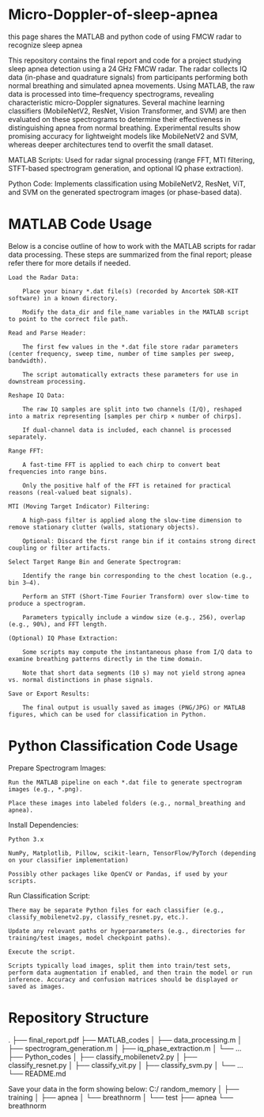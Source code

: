 # Micro-Doppler-of-sleep-apnea
this page shares the MATLAB and python code of using FMCW radar to recognize sleep apnea

This repository contains the final report and code for a project studying sleep apnea detection using a 24 GHz FMCW radar. The radar collects IQ data (in-phase and quadrature signals) from participants performing both normal breathing and simulated apnea movements. Using MATLAB, the raw data is processed into time–frequency spectrograms, revealing characteristic micro-Doppler signatures. Several machine learning classifiers (MobileNetV2, ResNet, Vision Transformer, and SVM) are then evaluated on these spectrograms to determine their effectiveness in distinguishing apnea from normal breathing. Experimental results show promising accuracy for lightweight models like MobileNetV2 and SVM, whereas deeper architectures tend to overfit the small dataset.

MATLAB Scripts: Used for radar signal processing (range FFT, MTI filtering, STFT-based spectrogram generation, and optional IQ phase extraction).

Python Code: Implements classification using MobileNetV2, ResNet, ViT, and SVM on the generated spectrogram images (or phase-based data).

# MATLAB Code Usage

Below is a concise outline of how to work with the MATLAB scripts for radar data processing. These steps are summarized from the final report; please refer there for more details if needed.

    Load the Radar Data:

        Place your binary *.dat file(s) (recorded by Ancortek SDR-KIT software) in a known directory.

        Modify the data_dir and file_name variables in the MATLAB script to point to the correct file path.

    Read and Parse Header:

        The first few values in the *.dat file store radar parameters (center frequency, sweep time, number of time samples per sweep, bandwidth).

        The script automatically extracts these parameters for use in downstream processing.

    Reshape IQ Data:

        The raw IQ samples are split into two channels (I/Q), reshaped into a matrix representing [samples per chirp × number of chirps].

        If dual-channel data is included, each channel is processed separately.

    Range FFT:

        A fast-time FFT is applied to each chirp to convert beat frequencies into range bins.

        Only the positive half of the FFT is retained for practical reasons (real-valued beat signals).

    MTI (Moving Target Indicator) Filtering:

        A high-pass filter is applied along the slow-time dimension to remove stationary clutter (walls, stationary objects).

        Optional: Discard the first range bin if it contains strong direct coupling or filter artifacts.

    Select Target Range Bin and Generate Spectrogram:

        Identify the range bin corresponding to the chest location (e.g., bin 3–4).

        Perform an STFT (Short-Time Fourier Transform) over slow-time to produce a spectrogram.

        Parameters typically include a window size (e.g., 256), overlap (e.g., 90%), and FFT length.

    (Optional) IQ Phase Extraction:

        Some scripts may compute the instantaneous phase from I/Q data to examine breathing patterns directly in the time domain.

        Note that short data segments (10 s) may not yield strong apnea vs. normal distinctions in phase signals.

    Save or Export Results:

        The final output is usually saved as images (PNG/JPG) or MATLAB figures, which can be used for classification in Python.

 # Python Classification Code Usage
 Prepare Spectrogram Images:

    Run the MATLAB pipeline on each *.dat file to generate spectrogram images (e.g., *.png).

    Place these images into labeled folders (e.g., normal_breathing and apnea).

Install Dependencies:

    Python 3.x

    NumPy, Matplotlib, Pillow, scikit-learn, TensorFlow/PyTorch (depending on your classifier implementation)

    Possibly other packages like OpenCV or Pandas, if used by your scripts.

Run Classification Script:

    There may be separate Python files for each classifier (e.g., classify_mobilenetv2.py, classify_resnet.py, etc.).

    Update any relevant paths or hyperparameters (e.g., directories for training/test images, model checkpoint paths).

    Execute the script.

    Scripts typically load images, split them into train/test sets, perform data augmentation if enabled, and then train the model or run inference. Accuracy and confusion matrices should be displayed or saved as images.

# Repository Structure 

.
├── final_report.pdf
├── MATLAB_codes
│   ├── data_processing.m
│   ├── spectrogram_generation.m
│   ├── iq_phase_extraction.m
│   └── ...
├── Python_codes
│   ├── classify_mobilenetv2.py
│   ├── classify_resnet.py
│   ├── classify_vit.py
│   ├── classify_svm.py
│   └── ...
└── README.md

Save your data in the form showing below:
C:/ random_memory
│
├── training
│   ├── apnea
│   └── breathnorm
│
└── test
    ├── apnea
    └── breathnorm
